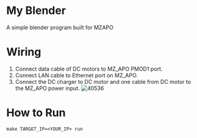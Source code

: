 # My Blender
A simple blender program built for MZAPO

# Wiring
1. Connect data cable of DC motors to MZ_APO PMOD1 port.
2. Connect LAN cable to Ethernet port on MZ_APO.
3. Connect the DC charger to DC motor and one cable from DC motor to the MZ_APO power input.
![40536](https://github.com/ban9975/apo_blender/assets/55187987/fbbc0ef6-594d-4b11-bfd3-a68c81747e53)

# How to Run
```
make TARGET_IP=<YOUR_IP> run
